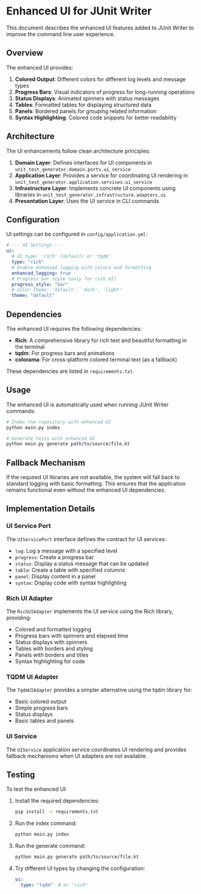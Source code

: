 # Enhanced UI for JUnit Writer

This document describes the enhanced UI features added to JUnit Writer to improve the command line user experience.

## Overview

The enhanced UI provides:

1. **Colored Output**: Different colors for different log levels and message types
2. **Progress Bars**: Visual indicators of progress for long-running operations
3. **Status Displays**: Animated spinners with status messages
4. **Tables**: Formatted tables for displaying structured data
5. **Panels**: Bordered panels for grouping related information
6. **Syntax Highlighting**: Colored code snippets for better readability

## Architecture

The UI enhancements follow clean architecture principles:

1. **Domain Layer**: Defines interfaces for UI components in `unit_test_generator.domain.ports.ui_service`
2. **Application Layer**: Provides a service for coordinating UI rendering in `unit_test_generator.application.services.ui_service`
3. **Infrastructure Layer**: Implements concrete UI components using libraries in `unit_test_generator.infrastructure.adapters.ui`
4. **Presentation Layer**: Uses the UI service in CLI commands

## Configuration

UI settings can be configured in `config/application.yml`:

```yaml
# --- UI Settings ---
ui:
  # UI type: 'rich' (default) or 'tqdm'
  type: "rich"
  # Enable enhanced logging with colors and formatting
  enhanced_logging: true
  # Progress bar style (only for rich UI)
  progress_style: "bar"
  # Color theme: 'default', 'dark', 'light'
  theme: "default"
```

## Dependencies

The enhanced UI requires the following dependencies:

- **Rich**: A comprehensive library for rich text and beautiful formatting in the terminal
- **tqdm**: For progress bars and animations
- **colorama**: For cross-platform colored terminal text (as a fallback)

These dependencies are listed in `requirements.txt`.

## Usage

The enhanced UI is automatically used when running JUnit Writer commands:

```bash
# Index the repository with enhanced UI
python main.py index

# Generate tests with enhanced UI
python main.py generate path/to/source/file.kt
```

## Fallback Mechanism

If the required UI libraries are not available, the system will fall back to standard logging with basic formatting. This ensures that the application remains functional even without the enhanced UI dependencies.

## Implementation Details

### UI Service Port

The `UIServicePort` interface defines the contract for UI services:

- `log`: Log a message with a specified level
- `progress`: Create a progress bar
- `status`: Display a status message that can be updated
- `table`: Create a table with specified columns
- `panel`: Display content in a panel
- `syntax`: Display code with syntax highlighting

### Rich UI Adapter

The `RichUIAdapter` implements the UI service using the Rich library, providing:

- Colored and formatted logging
- Progress bars with spinners and elapsed time
- Status displays with spinners
- Tables with borders and styling
- Panels with borders and titles
- Syntax highlighting for code

### TQDM UI Adapter

The `TqdmUIAdapter` provides a simpler alternative using the tqdm library for:

- Basic colored output
- Simple progress bars
- Status displays
- Basic tables and panels

### UI Service

The `UIService` application service coordinates UI rendering and provides fallback mechanisms when UI adapters are not available.

## Testing

To test the enhanced UI:

1. Install the required dependencies:
   ```bash
   pip install -r requirements.txt
   ```

2. Run the index command:
   ```bash
   python main.py index
   ```

3. Run the generate command:
   ```bash
   python main.py generate path/to/source/file.kt
   ```

4. Try different UI types by changing the configuration:
   ```yaml
   ui:
     type: "tqdm"  # or "rich"
   ```
